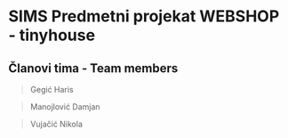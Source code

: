 # SIMS Predmetni projekat WEBSHOP - tinyhouse

## Članovi tima - Team members

> Gegić Haris

> Manojlović Damjan

> Vujačić Nikola
